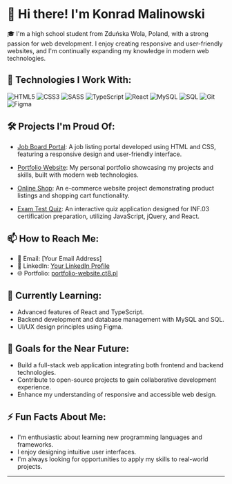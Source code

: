 # 👋 Hi there! I'm Konrad Malinowski

🎓 I'm a high school student from Zduńska Wola, Poland, with a strong passion for web development. I enjoy creating responsive and user-friendly websites, and I'm continually expanding my knowledge in modern web technologies.

## 🚀 Technologies I Work With:

![HTML5](https://img.shields.io/badge/-HTML5-E34F26?style=flat-square&logo=html5&logoColor=white)
![CSS3](https://img.shields.io/badge/-CSS3-1572B6?style=flat-square&logo=css3&logoColor=white)
![SASS](https://img.shields.io/badge/-SASS-CC6699?style=flat-square&logo=sass&logoColor=white)
![TypeScript](https://img.shields.io/badge/-TypeScript-3178C6?style=flat-square&logo=typescript&logoColor=white)
![React](https://img.shields.io/badge/-React-61DAFB?style=flat-square&logo=react&logoColor=black)
![MySQL](https://img.shields.io/badge/-MySQL-4479A1?style=flat-square&logo=mysql&logoColor=white)
![SQL](https://img.shields.io/badge/-SQL-336791?style=flat-square&logo=postgresql&logoColor=white)
![Git](https://img.shields.io/badge/-Git-F05032?style=flat-square&logo=git&logoColor=white)
![Figma](https://img.shields.io/badge/-Figma-F24E1E?style=flat-square&logo=figma&logoColor=white)

## 🛠️ Projects I'm Proud Of:

- [Job Board Portal](https://github.com/konradxmalinowski/Portal-z-ofertami-o-prace): A job listing portal developed using HTML and CSS, featuring a responsive design and user-friendly interface.

- [Portfolio Website](https://github.com/konradxmalinowski/konradxmalinowski): My personal portfolio showcasing my projects and skills, built with modern web technologies.

- [Online Shop](https://github.com/konradxmalinowski/Shop): An e-commerce website project demonstrating product listings and shopping cart functionality.

- [Exam Test Quiz](https://github.com/konradxmalinowski/exam-test-quiz): An interactive quiz application designed for INF.03 certification preparation, utilizing JavaScript, jQuery, and React.

## 📫 How to Reach Me:

- 📧 Email: [Your Email Address]
- 💼 LinkedIn: [Your LinkedIn Profile](https://www.linkedin.com/in/konrad-malinowski-894a36323/)
- 🌐 Portfolio: [portfolio-website.ct8.pl](http://portfolio-website.ct8.pl)

## 🌱 Currently Learning:

- Advanced features of React and TypeScript.
- Backend development and database management with MySQL and SQL.
- UI/UX design principles using Figma.

## 🎯 Goals for the Near Future:

- Build a full-stack web application integrating both frontend and backend technologies.
- Contribute to open-source projects to gain collaborative development experience.
- Enhance my understanding of responsive and accessible web design.

## ⚡ Fun Facts About Me:

- I'm enthusiastic about learning new programming languages and frameworks.
- I enjoy designing intuitive user interfaces.
- I'm always looking for opportunities to apply my skills to real-world projects.

---

